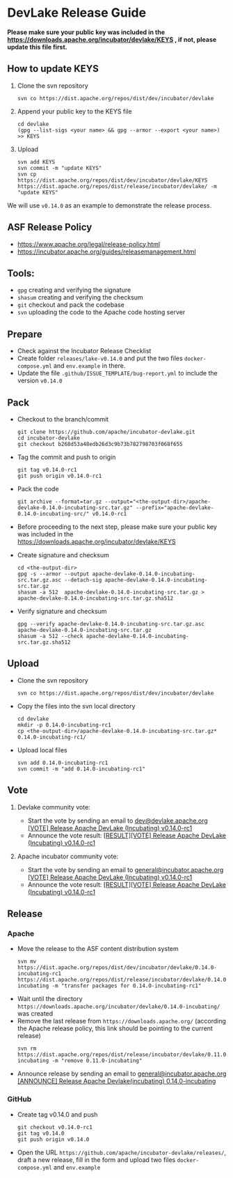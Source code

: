 # DevLake Release Guide

**Please make sure your public key was included in the https://downloads.apache.org/incubator/devlake/KEYS , if not, please update this file first.**
## How to update KEYS
1. Clone the svn repository
    ```shell
    svn co https://dist.apache.org/repos/dist/dev/incubator/devlake
    ```
2. Append your public key to the KEYS file
    ```shell
    cd devlake
    (gpg --list-sigs <your name> && gpg --armor --export <your name>) >> KEYS
    ```
3. Upload
    ```shell
    svn add KEYS
    svn commit -m "update KEYS"
    svn cp https://dist.apache.org/repos/dist/dev/incubator/devlake/KEYS https://dist.apache.org/repos/dist/release/incubator/devlake/ -m "update KEYS"
    ```
We will use `v0.14.0` as an example to demonstrate the release process.

## ASF Release Policy
- https://www.apache.org/legal/release-policy.html
- https://incubator.apache.org/guides/releasemanagement.html

## Tools:
- `gpg` creating and verifying the signature
- `shasum` creating and verifying the checksum
- `git` checkout  and pack the codebase
- `svn` uploading the code to the Apache code hosting server

## Prepare
- Check against the Incubator Release Checklist
- Create folder `releases/lake-v0.14.0` and put the two files `docker-compose.yml` and `env.example` in there.
- Update the file `.github/ISSUE_TEMPLATE/bug-report.yml` to include the version `v0.14.0`


## Pack
- Checkout to the branch/commit
    ```shell
    git clone https://github.com/apache/incubator-devlake.git
    cd incubator-devlake
    git checkout b268d53a48edb26d3c9b73b782798703f068f655
    ```

- Tag the commit and push to origin
    ```shell
    git tag v0.14.0-rc1
    git push origin v0.14.0-rc1
    ```

- Pack the code
    ```shell
    git archive --format=tar.gz --output="<the-output-dir>/apache-devlake-0.14.0-incubating-src.tar.gz" --prefix="apache-devlake-0.14.0-incubating-src/" v0.14.0-rc1
    ```
- Before proceeding to the next step, please make sure your public key was included in the https://downloads.apache.org/incubator/devlake/KEYS
- Create signature and checksum
    ```shell
    cd <the-output-dir>
    gpg -s --armor --output apache-devlake-0.14.0-incubating-src.tar.gz.asc --detach-sig apache-devlake-0.14.0-incubating-src.tar.gz
    shasum -a 512  apache-devlake-0.14.0-incubating-src.tar.gz > apache-devlake-0.14.0-incubating-src.tar.gz.sha512
    ```
- Verify signature and checksum
    ```shell
    gpg --verify apache-devlake-0.14.0-incubating-src.tar.gz.asc apache-devlake-0.14.0-incubating-src.tar.gz
    shasum -a 512 --check apache-devlake-0.14.0-incubating-src.tar.gz.sha512
    ```
## Upload
- Clone the svn repository
    ```shell
    svn co https://dist.apache.org/repos/dist/dev/incubator/devlake
    ```
- Copy the files into the svn local directory
    ```shell
    cd devlake
    mkdir -p 0.14.0-incubating-rc1
    cp <the-output-dir>/apache-devlake-0.14.0-incubating-src.tar.gz* 0.14.0-incubating-rc1/
    ```
- Upload local files
    ```shell
    svn add 0.14.0-incubating-rc1
    svn commit -m "add 0.14.0-incubating-rc1"
    ```
## Vote
1. Devlake community vote:
   - Start the vote by sending an email to <dev@devlake.apache.org>
     [[VOTE] Release Apache DevLake (Incubating) v0.14.0-rc1](https://lists.apache.org/thread/s6jj2tl5mlyb8jpdd88jmo5woydzhp54)
   - Announce the vote result:
     [[RESULT][VOTE] Release Apache DevLake (Incubating) v0.14.0-rc1](https://lists.apache.org/thread/mb5sxdopprqksf1ppfggkvkwxs6110zk)

2. Apache incubator community vote:
   - Start the vote by sending an email to general@incubator.apache.org
     [[VOTE] Release Apache DevLake (Incubating) v0.14.0-rc1](https://lists.apache.org/thread/lgfrsv0ymfk1c19ngnkkn46cspkf76lg)
   - Announce the vote result:
     [[RESULT][VOTE] Release Apache DevLake (Incubating) v0.14.0-rc1](https://lists.apache.org/thread/2xoqzymgvnrvrbn9dwsby39olotvt6oj)

## Release
### Apache
- Move the release to the ASF content distribution system
    ```shell
    svn mv https://dist.apache.org/repos/dist/dev/incubator/devlake/0.14.0-incubating-rc1 https://dist.apache.org/repos/dist/release/incubator/devlake/0.14.0-incubating -m "transfer packages for 0.14.0-incubating-rc1"
    ```
- Wait until the directory `https://downloads.apache.org/incubator/devlake/0.14.0-incubating/`  was created
- Remove the last release from `https://downloads.apache.org/` (according the Apache release policy, this link should be pointing to the current release)
    ```shell
    svn rm https://dist.apache.org/repos/dist/release/incubator/devlake/0.11.0-incubating -m "remove 0.11.0-incubating"
    ```
- Announce release by sending an email to general@incubator.apache.org
   [[ANNOUNCE] Release Apache Devlake(incubating) 0.14.0-incubating](https://lists.apache.org/thread/401p8xm8tcp9tplh2sdht7dnrbs03rht)
### GitHub
- Create tag v0.14.0 and push
    ```shell
    git checkout v0.14.0-rc1
    git tag v0.14.0
    git push origin v0.14.0
    ```
- Open the URL `https://github.com/apache/incubator-devlake/releases/`, draft a new release, fill in the form and upload two files `docker-compose.yml` and `env.example`
